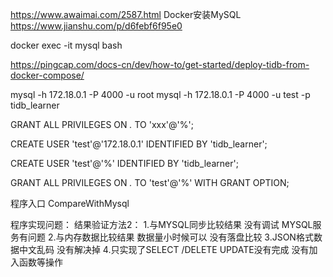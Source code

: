 https://www.awaimai.com/2587.html
Docker安装MySQL
https://www.jianshu.com/p/d6febf6f95e0

docker exec -it mysql bash



https://pingcap.com/docs-cn/dev/how-to/get-started/deploy-tidb-from-docker-compose/

mysql -h 172.18.0.1 -P 4000 -u root
mysql -h 172.18.0.1 -P 4000 -u test -p
tidb_learner

GRANT ALL PRIVILEGES ON *.* TO 'xxx'@'%';

CREATE USER 'test'@'172.18.0.1' IDENTIFIED BY 'tidb_learner';

CREATE USER 'test'@'%' IDENTIFIED BY 'tidb_learner';

GRANT ALL PRIVILEGES ON *.* TO 'test'@'%' WITH GRANT OPTION;


程序入口 CompareWithMysql


程序实现问题：
结果验证方法2：
1.与MYSQL同步比较结果 没有调试 MYSQL服务有问题
2.与内存数据比较结果  数据量小时候可以 没有落盘比较
3.JSON格式数据中文乱码 没有解决掉
4.只实现了SELECT /DELETE   UPDATE没有完成
没有加入函数等操作

